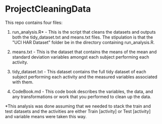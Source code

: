 # ProjectCleaningData
 
 This repo contains four files:
 
 1) run_analysis.R* - This is the script that cleans the datasets and outputs both the tidy_dataset.txt and means.txt files. The stipulation is that the "UCI HAR Dataset" folder be in the directory containing run_analysis.R.
 
 2) means.txt - This is the dataset that contains the means of the mean and standard deviation variables amongst each subject performing each activity.
 
 3) tidy_dataset.txt - This dataset contains the full tidy dataset of each subject performing each activity and the measured variables associated with them.
 
 4) CodeBook.md - This code book describes the variables, the data, and any transformations or work that you performed to clean up the data.
 
 *This analysis was done assuming that we needed to stack the train and test datasets and the activities are either Train [activity] or Test [activity] and variable means were taken this way.
